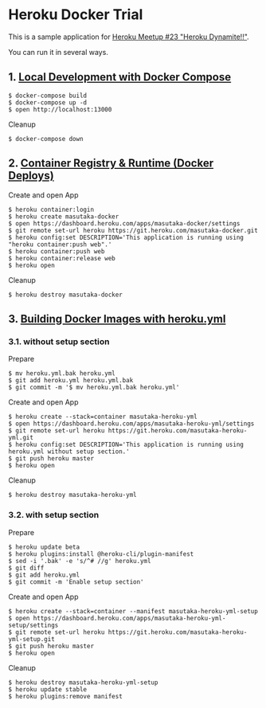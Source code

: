 # Heroku Docker Trial

This is a sample application for [Heroku Meetup #23 "Heroku Dynamite!!"](https://herokujp.doorkeeper.jp/events/82754).

You can run it in several ways.

## 1. [Local Development with Docker Compose](https://devcenter.heroku.com/articles/local-development-with-docker-compose)

    $ docker-compose build
    $ docker-compose up -d
    $ open http://localhost:13000

Cleanup

    $ docker-compose down

## 2. [Container Registry & Runtime (Docker Deploys)](https://devcenter.heroku.com/articles/container-registry-and-runtime)

Create and open App

    $ heroku container:login
    $ heroku create masutaka-docker
    $ open https://dashboard.heroku.com/apps/masutaka-docker/settings
    $ git remote set-url heroku https://git.heroku.com/masutaka-docker.git
    $ heroku config:set DESCRIPTION='This application is running using "heroku container:push web".'
    $ heroku container:push web
    $ heroku container:release web
    $ heroku open

Cleanup

    $ heroku destroy masutaka-docker

## 3. [Building Docker Images with heroku.yml](https://devcenter.heroku.com/articles/build-docker-images-heroku-yml)

### 3.1. without setup section

Prepare

    $ mv heroku.yml.bak heroku.yml
    $ git add heroku.yml heroku.yml.bak
    $ git commit -m '$ mv heroku.yml.bak heroku.yml'

Create and open App

    $ heroku create --stack=container masutaka-heroku-yml
    $ open https://dashboard.heroku.com/apps/masutaka-heroku-yml/settings
    $ git remote set-url heroku https://git.heroku.com/masutaka-heroku-yml.git
    $ heroku config:set DESCRIPTION='This application is running using heroku.yml without setup section.'
    $ git push heroku master
    $ heroku open

Cleanup

    $ heroku destroy masutaka-heroku-yml

### 3.2. with setup section

Prepare

    $ heroku update beta
    $ heroku plugins:install @heroku-cli/plugin-manifest
    $ sed -i '.bak' -e 's/^# //g' heroku.yml
    $ git diff
    $ git add heroku.yml
    $ git commit -m 'Enable setup section'

Create and open App

    $ heroku create --stack=container --manifest masutaka-heroku-yml-setup
    $ open https://dashboard.heroku.com/apps/masutaka-heroku-yml-setup/settings
    $ git remote set-url heroku https://git.heroku.com/masutaka-heroku-yml-setup.git
    $ git push heroku master
    $ heroku open

Cleanup

    $ heroku destroy masutaka-heroku-yml-setup
    $ heroku update stable
    $ heroku plugins:remove manifest
